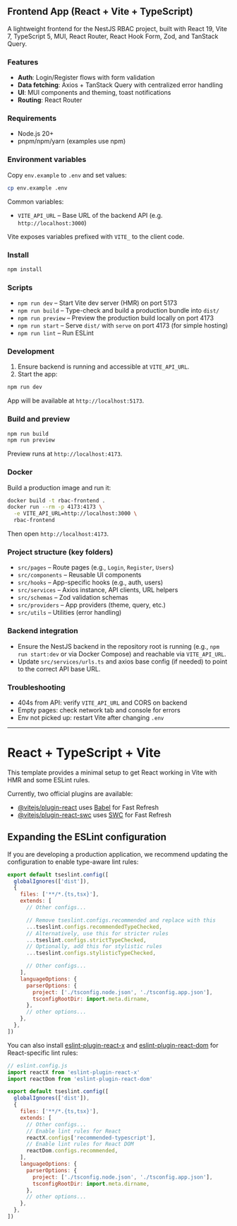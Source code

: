 ## Frontend App (React + Vite + TypeScript)

A lightweight frontend for the NestJS RBAC project, built with React 19, Vite 7, TypeScript 5, MUI, React Router, React Hook Form, Zod, and TanStack Query.

### Features
- **Auth**: Login/Register flows with form validation
- **Data fetching**: Axios + TanStack Query with centralized error handling
- **UI**: MUI components and theming, toast notifications
- **Routing**: React Router

### Requirements
- Node.js 20+
- pnpm/npm/yarn (examples use npm)

### Environment variables
Copy `env.example` to `.env` and set values:

```bash
cp env.example .env
```

Common variables:
- `VITE_API_URL` – Base URL of the backend API (e.g. `http://localhost:3000`)

Vite exposes variables prefixed with `VITE_` to the client code.

### Install
```bash
npm install
```

### Scripts
- `npm run dev` – Start Vite dev server (HMR) on port 5173
- `npm run build` – Type-check and build a production bundle into `dist/`
- `npm run preview` – Preview the production build locally on port 4173
- `npm run start` – Serve `dist/` with `serve` on port 4173 (for simple hosting)
- `npm run lint` – Run ESLint

### Development
1) Ensure backend is running and accessible at `VITE_API_URL`.
2) Start the app:
```bash
npm run dev
```
App will be available at `http://localhost:5173`.

### Build and preview
```bash
npm run build
npm run preview
```
Preview runs at `http://localhost:4173`.

### Docker
Build a production image and run it:
```bash
docker build -t rbac-frontend .
docker run --rm -p 4173:4173 \
  -e VITE_API_URL=http://localhost:3000 \
  rbac-frontend
```
Then open `http://localhost:4173`.

### Project structure (key folders)
- `src/pages` – Route pages (e.g., `Login`, `Register`, `Users`)
- `src/components` – Reusable UI components
- `src/hooks` – App-specific hooks (e.g., auth, users)
- `src/services` – Axios instance, API clients, URL helpers
- `src/schemas` – Zod validation schemas
- `src/providers` – App providers (theme, query, etc.)
- `src/utils` – Utilities (error handling)

### Backend integration
- Ensure the NestJS backend in the repository root is running (e.g., `npm run start:dev` or via Docker Compose) and reachable via `VITE_API_URL`.
- Update `src/services/urls.ts` and axios base config (if needed) to point to the correct API base URL.

### Troubleshooting
- 404s from API: verify `VITE_API_URL` and CORS on backend
- Empty pages: check network tab and console for errors
- Env not picked up: restart Vite after changing `.env`

---

# React + TypeScript + Vite

This template provides a minimal setup to get React working in Vite with HMR and some ESLint rules.

Currently, two official plugins are available:

- [@vitejs/plugin-react](https://github.com/vitejs/vite-plugin-react/blob/main/packages/plugin-react) uses [Babel](https://babeljs.io/) for Fast Refresh
- [@vitejs/plugin-react-swc](https://github.com/vitejs/vite-plugin-react/blob/main/packages/plugin-react-swc) uses [SWC](https://swc.rs/) for Fast Refresh

## Expanding the ESLint configuration

If you are developing a production application, we recommend updating the configuration to enable type-aware lint rules:

```js
export default tseslint.config([
  globalIgnores(['dist']),
  {
    files: ['**/*.{ts,tsx}'],
    extends: [
      // Other configs...

      // Remove tseslint.configs.recommended and replace with this
      ...tseslint.configs.recommendedTypeChecked,
      // Alternatively, use this for stricter rules
      ...tseslint.configs.strictTypeChecked,
      // Optionally, add this for stylistic rules
      ...tseslint.configs.stylisticTypeChecked,

      // Other configs...
    ],
    languageOptions: {
      parserOptions: {
        project: ['./tsconfig.node.json', './tsconfig.app.json'],
        tsconfigRootDir: import.meta.dirname,
      },
      // other options...
    },
  },
])
```

You can also install [eslint-plugin-react-x](https://github.com/Rel1cx/eslint-react/tree/main/packages/plugins/eslint-plugin-react-x) and [eslint-plugin-react-dom](https://github.com/Rel1cx/eslint-react/tree/main/packages/plugins/eslint-plugin-react-dom) for React-specific lint rules:

```js
// eslint.config.js
import reactX from 'eslint-plugin-react-x'
import reactDom from 'eslint-plugin-react-dom'

export default tseslint.config([
  globalIgnores(['dist']),
  {
    files: ['**/*.{ts,tsx}'],
    extends: [
      // Other configs...
      // Enable lint rules for React
      reactX.configs['recommended-typescript'],
      // Enable lint rules for React DOM
      reactDom.configs.recommended,
    ],
    languageOptions: {
      parserOptions: {
        project: ['./tsconfig.node.json', './tsconfig.app.json'],
        tsconfigRootDir: import.meta.dirname,
      },
      // other options...
    },
  },
])
```
